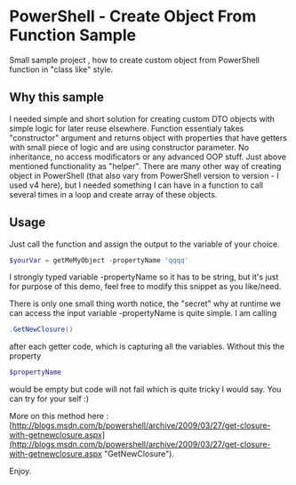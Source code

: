 # PowerShell - Create Object From Function Sample

Small sample project , how to create custom object from PowerShell function in "class like" style.


## Why this sample

I needed simple and short solution for creating custom DTO objects with simple logic for later reuse elsewhere. Function essentialy takes "constructor" argument and returns object with properties that have getters with small piece of logic and are using constructor parameter. No inheritance, no access modificators or any advanced OOP stuff. Just above mentioned functionality as "helper". There are many other way of creating object in PowerShell (that also vary from PowerShell version to version - I used v4 here), but I needed something I can have in a function to call several times in a loop and create array of these objects.

## Usage

Just call the function and assign the output to the variable of your choice.

```powershell
$yourVar = getMeMyObject -propertyName 'qqqq'
```

I strongly typed variable -propertyName so it has to be string, but it's just for purpose of this demo, feel free to modify this snippet as you like/need.

There is only one small thing worth notice, the "secret" why at runtime we can access the input variable -propertyName is quite simple. I am calling 

```powershell
.GetNewClosure()
```

after each getter code, which is capturing all the variables. Without this the property 

```powershell
$propertyName
```

would be empty but code will not fail which is quite tricky I would say. You can try for your self :)

More on this method here :
[http://blogs.msdn.com/b/powershell/archive/2009/03/27/get-closure-with-getnewclosure.aspx](http://blogs.msdn.com/b/powershell/archive/2009/03/27/get-closure-with-getnewclosure.aspx "GetNewClosure").

Enjoy.